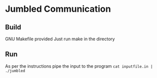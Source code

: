 # Jumbled Communication

## Build
GNU Makefile provided
Just run make in the directory

## Run
As per the instructions pipe the input to the program
`cat inputfile.in | ./jumbled`